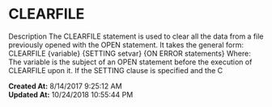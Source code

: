 # CLEARFILE

Description The CLEARFILE statement is used to clear all the data from a file previously opened with the OPEN statement. It takes the general form: CLEARFILE {variable} {SETTING setvar} {ON ERROR statements} Where: The variable is the subject of an OPEN statement before the execution of CLEARFILE upon it. If the SETTING clause is specified and the C  

**Created At:** 8/14/2017 9:25:12 AM  
**Updated At:** 10/24/2018 10:55:44 PM  

